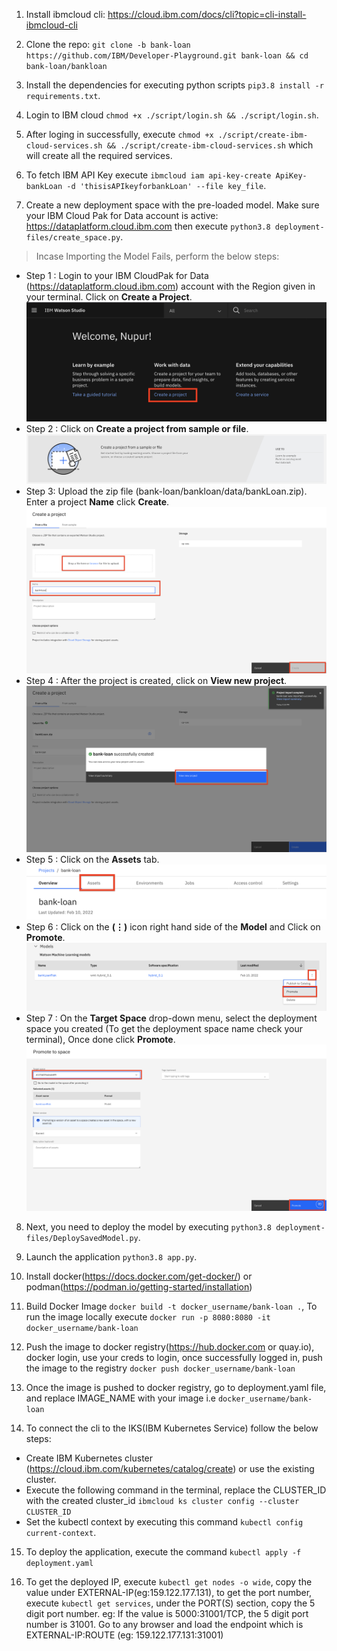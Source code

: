 1. Install ibmcloud cli: https://cloud.ibm.com/docs/cli?topic=cli-install-ibmcloud-cli

2. Clone the repo: `git clone -b bank-loan https://github.com/IBM/Developer-Playground.git bank-loan && cd bank-loan/bankloan`

3. Install the dependencies for executing python scripts `pip3.8 install -r requirements.txt`.

4. Login to IBM cloud `chmod +x ./script/login.sh && ./script/login.sh`.

5. After loging in successfully, execute `chmod +x ./script/create-ibm-cloud-services.sh && ./script/create-ibm-cloud-services.sh` which will create all the required services.

6. To fetch IBM API Key execute `ibmcloud iam api-key-create ApiKey-bankLoan -d 'thisisAPIkeyforbankLoan' --file key_file`.

7. Create a new deployment space with the pre-loaded model. Make sure your IBM Cloud Pak for Data account is active: https://dataplatform.cloud.ibm.com then execute `python3.8 deployment-files/create_space.py`.

>Incase Importing the Model Fails, perform the below steps:

* Step 1 : Login to your IBM CloudPak for Data (https://dataplatform.cloud.ibm.com) account with the Region given in your terminal. Click on <b>Create a Project</b>.
![Create Project](https://raw.githubusercontent.com/IBM/Developer-Playground/master/didact/images/bank-loan-didact1.png) 
* Step 2 : Click on <b>Create a project from sample or file</b>.
![Project From Sample](https://raw.githubusercontent.com/IBM/Developer-Playground/master/didact/images/bank-loan-didact2.png) 
* Step 3: Upload the zip file (bank-loan/bankloan/data/bankLoan.zip). Enter a project <b>Name</b> click <b>Create</b>.
![Upload Zip](https://raw.githubusercontent.com/IBM/Developer-Playground/master/didact/images/bank-loan-didact3.png) 
* Step 4 : After the project is created, click on <b>View new project</b>.
![View Project](https://raw.githubusercontent.com/IBM/Developer-Playground/master/didact/images/bank-loan-didact4.png)
* Step 5 : Click on the <b>Assets</b> tab.
![Assets](https://raw.githubusercontent.com/IBM/Developer-Playground/master/didact/images/bank-loan-didact5.png)
* Step 6 : Click on the <b>(⋮)</b> icon right hand side of the <b>Model</b> and Click on <b>Promote</b>.
![Promote Model](https://raw.githubusercontent.com/IBM/Developer-Playground/master/didact/images/bank-loan-didact6.png)
* Step 7 : On the <b>Target Space</b> drop-down menu, select the deployment space you created (To get the deployment space name check your terminal), Once done click <b>Promote</b>.
![Target Space](https://raw.githubusercontent.com/IBM/Developer-Playground/master/didact/images/bank-loan-didact7.png)

8. Next, you need to deploy the model by executing `python3.8 deployment-files/DeploySavedModel.py`.

9. Launch the application `python3.8 app.py`.

10. Install docker(https://docs.docker.com/get-docker/) or podman(https://podman.io/getting-started/installation)

11. Build Docker Image `docker build -t docker_username/bank-loan .`, To run the image locally execute `docker run -p 8080:8080 -it docker_username/bank-loan`

12. Push the image to docker registry(https://hub.docker.com or quay.io), docker login, use your creds to login, once successfully logged in, push the image to the registry `docker push docker_username/bank-loan`

13. Once the image is pushed to docker registry, go to deployment.yaml file, and replace IMAGE_NAME with your image i.e `docker_username/bank-loan`

14. To connect the cli to the IKS(IBM Kubernetes Service) follow the below steps:

* Create IBM Kubernetes cluster (https://cloud.ibm.com/kubernetes/catalog/create) or use the existing cluster.
* Execute the following command in the terminal, replace the CLUSTER_ID with the created cluster_id `ibmcloud ks cluster config --cluster CLUSTER_ID`
* Set the kubectl context by executing this command `kubectl config current-context`.

15. To deploy the application, execute the command `kubectl apply -f deployment.yaml`

16. To get the deployed IP, execute `kubectl get nodes -o wide`, copy the value under EXTERNAL-IP(eg:159.122.177.131), to get the port number, execute `kubectl get services`, under the PORT(S) section, copy the 5 digit port number. eg: If the value is 5000:31001/TCP, the 5 digit port number is 31001. Go to any browser and load the endpoint which is EXTERNAL-IP:ROUTE (eg: 159.122.177.131:31001)
